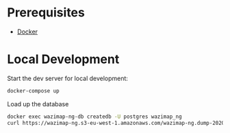 # Prerequisites

- [Docker](https://docs.docker.com/docker-for-mac/install/)  

# Local Development

Start the dev server for local development:
```bash
docker-compose up
```

Load up the database

```bash
docker exec wazimap-ng-db createdb -U postgres wazimap_ng
curl https://wazimap-ng.s3-eu-west-1.amazonaws.com/wazimap-ng.dump-20200108.gz | gunzip -c | docker exec -i wazimap-ng-db pg_restore -U postgres -d wazimap_ng
```

